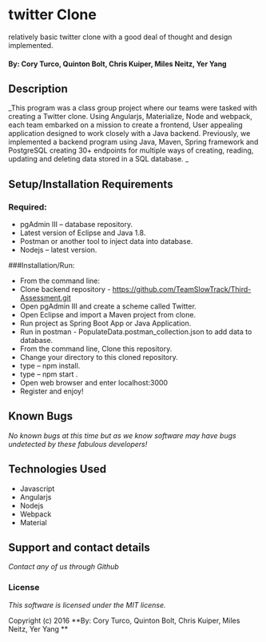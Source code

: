 # twitter Clone
relatively basic twitter clone with a good deal of thought and design implemented.

#### By: Cory Turco, Quinton Bolt, Chris Kuiper, Miles Neitz, Yer Yang

## Description

_This program was a class group project where our teams were tasked with creating a Twitter clone.  Using Angularjs, Materialize, Node and webpack, each team embarked on a mission to create a frontend, User appealing application designed to work closely with a Java backend. Previously, we implemented a backend program using Java, Maven, Spring framework and PostgreSQL creating 30+ endpoints for multiple ways of creating, reading, updating and deleting data stored in a SQL database. _

## Setup/Installation Requirements
### Required:
- pgAdmin III – database repository.
- Latest version of Eclipse and Java 1.8.
- Postman or another tool to inject data into database.
- Nodejs – latest version.

###Installation/Run:
- From the command line:
- Clone backend repository - https://github.com/TeamSlowTrack/Third-Assessment.git
- Open pgAdmin III and create a scheme called Twitter.
- Open Eclipse and import a Maven project from clone.
- Run project as Spring Boot App or Java Application.
- Run in postman - PopulateData.postman_collection.json to add data to database.
- From the command line, Clone this repository.
- Change your directory to this cloned repository.
- type – npm install.
- type – npm start .
- Open web browser and enter localhost:3000
- Register and enjoy!

## Known Bugs
_No known bugs at this time but as we know software may have bugs undetected by these fabulous developers!_

## Technologies Used

- Javascript
- Angularjs
- Nodejs
- Webpack
- Material

## Support and contact details
_Contact any of us through Github_

### License

*This software is licensed under the MIT license.*

Copyright (c) 2016 **By: Cory Turco, Quinton Bolt, Chris Kuiper, Miles Neitz, Yer Yang **
